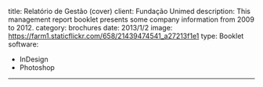 title: Relatório de Gestão (cover)
client: Fundação Unimed
description: This management report booklet presents some company information from 2009 to 2012.
category: brochures
date: 2013/1/2
image: https://farm1.staticflickr.com/658/21439474541_a27213f1e1
type: Booklet
software:
- InDesign
- Photoshop
---